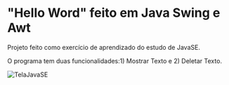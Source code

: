 # "Hello Word" feito em Java Swing e Awt
Projeto feito como exercício de aprendizado do estudo de JavaSE.

O programa tem duas funcionalidades:1) Mostrar Texto e 2) Deletar Texto.

![TelaJavaSE](https://github.com/gustavoorlandomachadosilva/Conhecendo_JavaSE/assets/109483757/bb23ba0c-0b28-402c-b839-695e696a3ef1)
